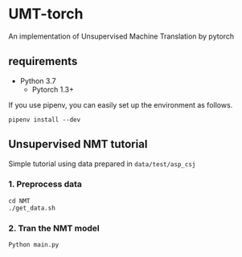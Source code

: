 # UMT-torch
An implementation of Unsupervised Machine Translation by pytorch

## requirements
- Python 3.7  
  - Pytorch 1.3+
   
If you use pipenv, you can easily set up the environment as follows.  
```
pipenv install --dev
```

## Unsupervised NMT tutorial
Simple tutorial using data prepared in `data/test/asp_csj`
### 1. Preprocess data
```
cd NMT
./get_data.sh
```
### 2. Tran the NMT model
```
Python main.py
```
